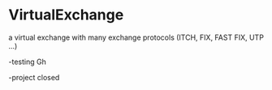 VirtualExchange
===============

a virtual exchange with many exchange protocols (ITCH, FIX, FAST FIX, UTP ...)

-testing Gh

-project closed 
